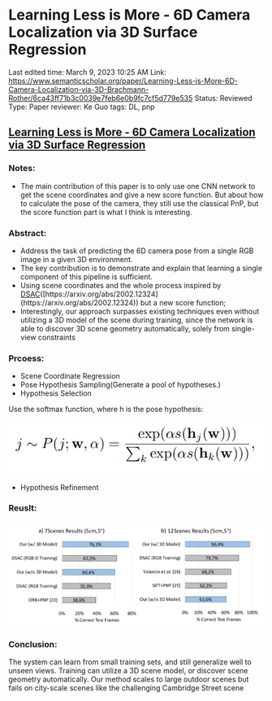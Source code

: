 # Learning Less is More - 6D Camera Localization via 3D Surface Regression

Last edited time: March 9, 2023 10:25 AM
Link: https://www.semanticscholar.org/paper/Learning-Less-is-More-6D-Camera-Localization-via-3D-Brachmann-Rother/6ca43ff71b3c0039e7feb6e0b9fc7cf5d779e535
Status: Reviewed
Type: Paper
reviewer: Ke Guo
tags: DL, pnp

## [****Learning Less is More - 6D Camera Localization via 3D Surface Regression****]([https://www.semanticscholar.org/paper/Learning-Less-is-More-6D-Camera-Localization-via-3D-Brachmann-Rother/6ca43ff71b3c0039e7feb6e0b9fc7cf5d779e535](https://www.semanticscholar.org/paper/Learning-Less-is-More-6D-Camera-Localization-via-3D-Brachmann-Rother/6ca43ff71b3c0039e7feb6e0b9fc7cf5d779e535))

### Notes:

- The main contribution of this paper is to only use one CNN network to get the scene coordinates  and give a new score function. But about how to calculate the pose of the camera, they still use the classical PnP, but the score function part is what I think is interesting.

### Abstract:

- Address the task of predicting the 6D camera pose from a single RGB image in a given 3D environment.
- The key contribution is to demonstrate and explain that learning a single component of this pipeline is sufficient.
- Using scene coordinates and the whole process inspired by [DSAC]([https://arxiv.org/abs/1611.05705](https://arxiv.org/abs/1611.05705))([https://arxiv.org/abs/2002.12324](https://arxiv.org/abs/2002.12324)) but a new score function;
- Interestingly, our approach surpasses existing techniques even without utilizing a 3D model of the scene during training, since the network is able to discover 3D scene geometry automatically, solely from single-view constraints

### Prcoess:

- Scene Coordinate Regression
- Pose Hypothesis Sampling(Generate a pool of hypotheses.)
- Hypothesis Selection

Use the softmax function, where h is the pose hypothesis:

![Untitled](Learning%20Less%20is%20More%20-%206D%20Camera%20Localization%20via%202cfe5624eea742acafbe535400562101/Untitled.png)

- Hypothesis Refinement

### Reuslt:

![Untitled](Learning%20Less%20is%20More%20-%206D%20Camera%20Localization%20via%202cfe5624eea742acafbe535400562101/Untitled%201.png)

### Conclusion:

The system can learn from small training sets, and still generalize well to unseen views. Training can utilize a 3D scene model, or discover scene geometry automatically. Our method scales to large outdoor scenes but fails on city-scale scenes like the challenging Cambridge Street scene